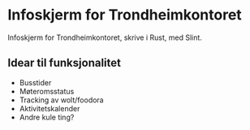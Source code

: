 # Infoskjerm for Trondheimkontoret

Infoskjerm for Trondheimkontoret, skrive i Rust, med Slint.

## Idear til funksjonalitet
* Busstider
* Møteromsstatus
* Tracking av wolt/foodora
* Aktivitetskalender
* Andre kule ting?
